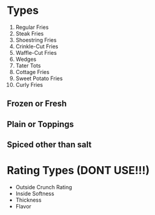 # Types
1. Regular Fries
2. Steak Fries
3. Shoestring Fries
4. Crinkle-Cut Fries
5. Waffle-Cut Fries
6. Wedges
7. Tater Tots
8. Cottage Fries
9. Sweet Potato Fries
10. Curly Fries

## Frozen or Fresh

## Plain or Toppings

## Spiced other than salt


# Rating Types (DONT USE!!!)
- Outside Crunch Rating
- Inside Softness
- Thickness
- Flavor